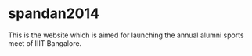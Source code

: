 # spandan2014
This is the website which is aimed for launching the annual alumni sports meet of IIIT Bangalore.
